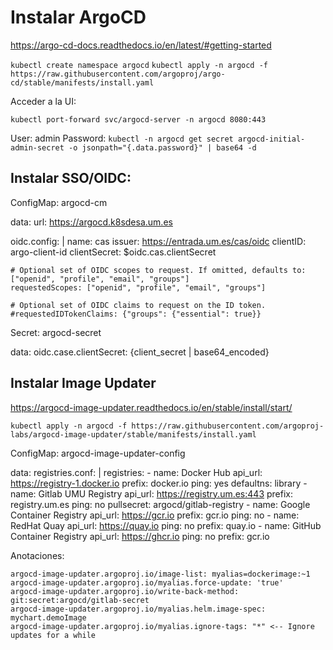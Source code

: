 # Instalar ArgoCD

https://argo-cd-docs.readthedocs.io/en/latest/#getting-started

`kubectl create namespace argocd`
`kubectl apply -n argocd -f https://raw.githubusercontent.com/argoproj/argo-cd/stable/manifests/install.yaml`

Acceder a la UI:

`kubectl port-forward svc/argocd-server -n argocd 8080:443`

User: admin
Password: `kubectl -n argocd get secret argocd-initial-admin-secret -o jsonpath="{.data.password}" | base64 -d`

## Instalar SSO/OIDC:

ConfigMap: argocd-cm

data:
  url: https://argocd.k8sdesa.um.es

  oidc.config: |
    name: cas
    issuer: https://entrada.um.es/cas/oidc
    clientID: argo-client-id
    clientSecret: $oidc.cas.clientSecret

    # Optional set of OIDC scopes to request. If omitted, defaults to: ["openid", "profile", "email", "groups"]
    requestedScopes: ["openid", "profile", "email", "groups"]

    # Optional set of OIDC claims to request on the ID token.
    #requestedIDTokenClaims: {"groups": {"essential": true}}

Secret: argocd-secret

data:
    oidc.case.clientSecret: {client_secret | base64_encoded}

## Instalar Image Updater

https://argocd-image-updater.readthedocs.io/en/stable/install/start/

`kubectl apply -n argocd -f https://raw.githubusercontent.com/argoproj-labs/argocd-image-updater/stable/manifests/install.yaml`

ConfigMap: argocd-image-updater-config

data:
  registries.conf: |
    registries:
    - name: Docker Hub
      api_url: https://registry-1.docker.io
      prefix: docker.io
      ping: yes
      defaultns: library
    - name: Gitlab UMU Registry
      api_url: https://registry.um.es:443
      prefix: registry.um.es
      ping: no
      pullsecret: argocd/gitlab-registry
    - name: Google Container Registry
      api_url: https://gcr.io
      prefix: gcr.io
      ping: no
    - name: RedHat Quay
      api_url: https://quay.io
      ping: no
      prefix: quay.io
    - name: GitHub Container Registry
      api_url: https://ghcr.io
      ping: no
      prefix: gcr.io

Anotaciones:

    argocd-image-updater.argoproj.io/image-list: myalias=dockerimage:~1
    argocd-image-updater.argoproj.io/myalias.force-update: 'true'
    argocd-image-updater.argoproj.io/write-back-method: git:secret:argocd/gitlab-secret
    argocd-image-updater.argoproj.io/myalias.helm.image-spec: mychart.demoImage
    argocd-image-updater.argoproj.io/myalias.ignore-tags: "*" <-- Ignore updates for a while
